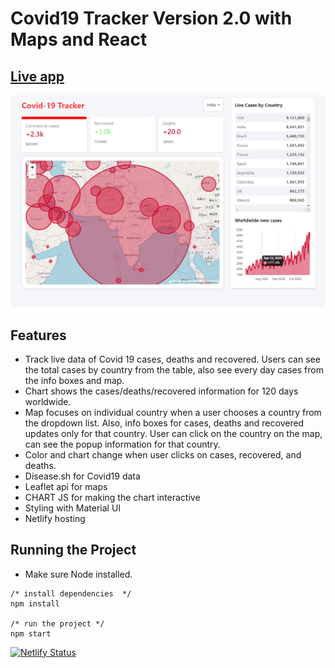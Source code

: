 # Covid19 Tracker Version 2.0 with Maps and React

## [Live app](https:///)

![Screen Shot](https://github.com/YashAgarwalDev/Covid-19-Tracker-2/blob/main/Screenshot%20(16).png)

## Features

- Track live data of Covid 19 cases, deaths and recovered. Users can see the total cases by country from the table, also see every day cases from the info boxes and map. 
- Chart shows the cases/deaths/recovered information for 120 days worldwide. 
- Map focuses on individual country when a user chooses a country from the dropdown list. Also, info boxes for cases, deaths and recovered updates only for that country. User can click on the country on the map, can see the popup information for that country.
- Color and chart change when user clicks on cases, recovered, and deaths.
- Disease.sh for Covid19 data
- Leaflet api for maps
- CHART JS for making the chart interactive
- Styling with Material UI
- Netlify hosting


## Running the Project

- Make sure Node installed.

```
/* install dependencies  */
npm install

/* run the project */
npm start
```
[![Netlify Status](https://api.netlify.com/api/v1/badges/13980585-ce0c-4a29-91ee-80df386e49ce/deploy-status)](https://app.netlify.com/sites/hungry-ardinghelli-0d119c/deploys)
